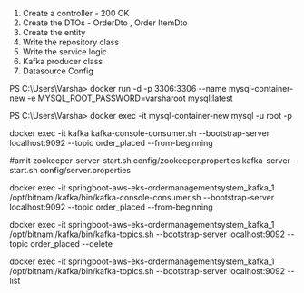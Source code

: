 1. Create a controller - 200 OK
2. Create the DTOs - OrderDto , Order ItemDto
3. Create the entity
4. Write the repository class
5. Write the service logic
6. Kafka producer class
7. Datasource Config


PS C:\Users\Varsha> docker run -d -p 3306:3306 --name mysql-container-new -e MYSQL_ROOT_PASSWORD=varsharoot mysql:latest

PS C:\Users\Varsha> docker exec -it mysql-container-new mysql -u root -p

docker exec -it kafka kafka-console-consumer.sh --bootstrap-server localhost:9092 --topic order_placed --from-beginning

#amit
zookeeper-server-start.sh config/zookeeper.properties
kafka-server-start.sh config/server.properties


docker exec -it springboot-aws-eks-ordermanagementsystem_kafka_1 /opt/bitnami/kafka/bin/kafka-console-consumer.sh --bootstrap-server localhost:9092 --topic order_placed --from-beginning

docker exec -it springboot-aws-eks-ordermanagementsystem_kafka_1 /opt/bitnami/kafka/bin/kafka-topics.sh --bootstrap-server localhost:9092 --topic order_placed --delete

docker exec -it springboot-aws-eks-ordermanagementsystem_kafka_1 /opt/bitnami/kafka/bin/kafka-topics.sh --bootstrap-server localhost:9092 --list


